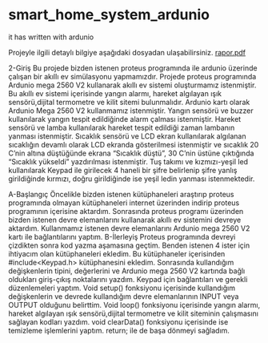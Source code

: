 # smart_home_system_ardunio
it has written with ardunio

Projeyle ilgili detaylı bilgiye aşağıdaki dosyadan ulaşabilirsiniz.
[rapor.pdf](https://github.com/NurSedaNur/smart_home_system_ardunio/files/12652323/rapor.pdf)

2-Giriş
Bu projede bizden istenen proteus
programında ile ardunio üzerinde çalışan bir
akıllı ev simülasyonu yapmamızdır. Projede
proteus programında Ardunio mega 2560 V2
kullanarak akıllı ev sistemi oluşturmamız
istenmiştir. Bu akıllı ev sistemi içerisinde
yangın alarmı, hareket algılayan ışık
sensörü,dijital termometre ve kilit sitemi
bulunmalıdır. Ardunio kartı olarak Ardunio
Mega 2560 V2 kullanmamız istenmiştir.
Yangın sensörü ve buzzer kullanılarak yangın
tespit edildiğinde alarm çalması istenmiştir.
Hareket sensörü ve lamba kullanılarak hareket
tespit edildiği zaman lambanın yanması
istenmiştir. Sıcaklık sensörü ve LCD ekran
kullanılarak algılanan sıcaklığın devamlı olarak
LCD ekranda gösterilmesi istenmiştir ve
sıcaklık 20 C’nin altına düştüğünde ekrana
“Sıcaklık düştü”, 30 C’nin üstüne çıktığında
“Sıcaklık yükseldi” yazdırılması istenmiştir.
Tuş takımı ve kızmızı-yeşil led kullanılarak
Keypad ile girilecek 4 haneli bir şifre belirlenip
şifre yanlış girildiğinde kırmızı, doğru
girildiğinde ise yeşil ledin yanması
istenmektedir.

A-Başlangıç
Öncelikle bizden istenen kütüphaneleri
araştırıp proteus programında olmayan
kütüphaneleri internet üzerinden indirip
proteus programının içerisine aktardım.
Sonrasında proteus programı üzerinden
bizden istenen devre elemanlarını kullanarak
akıllı ev sistemini devreye aktardım.
Kullanmamız istenen devre elemanlarını
Ardunio mega 2560 V2 kartı ile bağlantılarını
yaptım.
B-İlerleyiş
Proteus programında devreyi çizdikten sonra
kod yazma aşamasına geçtim. Benden istenen
4 ister için ihtiyacım olan kütüphaneleri
ekledim. Bu kütüphaneler içerisinden
#include<Keypad.h> kütüphanesini ekledim.
Sonrasında kullandığım değişkenlerin tipini,
değerlerini ve Ardunio mega 2560 V2 kartında
bağlı oldukları giriş-çıkış noktalarını yazdım.
Keypad için bağlantıları ve gerekli
düzenlemeleri yaptım.
Void setup() fonksiyonu içerisinde kullandığım
değişkenlerin ve devrede kullandığım devre
elemanlarının INPUT veya OUTPUT olduğunu
belirttim.
Void loop() fonksiyonu içerisinde yangın
alarmı, hareket algılayan ışık sensörü,dijital
termometre ve kilit siteminin çalışmasını
sağlayan kodları yazdım.
void clearData() fonksiyonu içerisinde ise
temizleme işlemlerini yaptım. return; ile de
başa dönmeyi sağladım.




